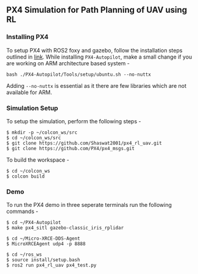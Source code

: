 ## PX4 Simulation for Path Planning of UAV using RL

### Installing PX4

To setup PX4 with ROS2 foxy and gazebo, follow the installation steps outlined in [link](https://docs.px4.io/main/en/ros/ros2_comm.html). While installing ```PX4-Autopilot```, make a small change if you are working on ARM architecture based system -

```
bash ./PX4-Autopilot/Tools/setup/ubuntu.sh --no-nuttx
```

Adding ```--no-nuttx``` is essential as it there are few libraries which are not available for ARM.

### Simulation Setup

To setup the simulation, perform the following steps - 

```
$ mkdir -p ~/colcon_ws/src
$ cd ~/colcon_ws/src
$ git clone https://github.com/Shaswat2001/px4_rl_uav.git
$ git clone https://github.com/PX4/px4_msgs.git
```

To build the workspace -

```
$ cd ~/colcon_ws
$ colcon build
```

### Demo 

To run the PX4 demo in three seperate terminals run the following commands - 

```
$ cd ~/PX4-Autopilot
$ make px4_sitl gazebo-classic_iris_rplidar
```

```
$ cd ~/Micro-XRCE-DDS-Agent
$ MicroXRCEAgent udp4 -p 8888
```

```
$ cd ~/ros_ws
$ source install/setup.bash
$ ros2 run px4_rl_uav px4_test.py
```
